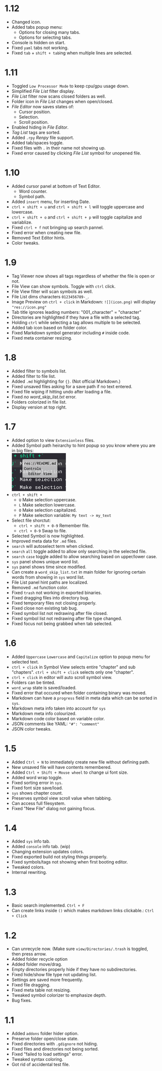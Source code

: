 # 1.12
- Changed icon.
- Added tabs popup menu:
	- Options for closing many tabs.
	- Options for selecting tabs.
- Console is hidden on start.
- Fixed `yaml` tabs not working.
- Fixed `tab` + `shift + tab`ing when multiple lines are selected.

# 1.11
- Toggled `Low Processor Mode` to keep cpu/gpu usage down.
- Simplified *File List* filter display.
- *File List* filter now scans closed folders as well.
- Folder icon in *File List* changes when open/closed.
- *File Editor* now saves states of:
	- Cursor position.
	- Selection.
	- Scroll position.
- Enabled hiding in *File Editor*. 
- *Tag List* tags are sorted.
- Added `.rpy` *Renpy* file support.
- Added tab/spaces toggle.
- Fixed files with `.` in their name not showing up.
- Fixed error caused by clicking *File List* symbol for unopened file.

# 1.10
- Added cursor panel at bottom of Text Editor. 
	- Word counter.
	- Symbol path.
- Added `insert` menu, for inserting Date.
- `ctrl + shift + u` and `ctrl + shift + l` will toggle uppercase and lowercase.
- `ctrl + shift + o` and `ctrl + shift + p` will toggle capitalize and variablize.
- Fixed `ctrl + f` not bringing up search pannel.
- Fixed error when creating new file.
- Removed Text Editor hints.
- Color tweaks.

# 1.9
- Tag Viewer now shows all tags regardless of whether the file is open or not.
- File View can show symbols. Toggle with `ctrl` click.
- File View filter will scan symbols as well.
- File List dims characters `0123456789-_`.
- Image Preview on `ctrl + click` in Markdown: `![](icon.png)` will display `"res://icon.png"`
- Tab title ignores leading numbers: "001_character" = "character"
- Directories are highlighted if they have a file with a selected tag.
- Holding `ctrl` while selecting a tag allows multiple to be selected.
- Added tab icon based on folder color.
- Fixed Markdown symbol generator including `#` inside code.
- Fixed meta container resizing.

# 1.8
- Added filter to symbols list.
- Added filter to file list.
- Added `.md` highlighting for `{}`. (Not official Markdown.)
- Fixed unsaved files asking for a save path if no text entered.
- Fixed file wiping if hitting undo after loading a file.
- Fixed *no word_skip_list.txt* error.
- Folders colorized in file list.
- Display version at top right.

# 1.7
- Added option to view `Extensionless` files.
- Added Symbol path heirarchy to hint popup so you know where you are in big files:  
	![](README/changes_hint_toc.png)
- `ctrl + shift +`
	- `U` Make selection uppercase.
	- `L` Make selection lowercase.
	- `O` Make selection capitalized.
	- `P` Make selection variable: `My text -> my_text`
- Select file shorctut:
	- `ctrl + shift + 0-9` Remember file.
	- `ctrl + 0-9` Swap to file.
- Selected Symbol is now highlighted.
- Improved meta data for `.md` files.
- `search` will autoselect term when clicked.
- `search` `all` toggle added to allow only searching in the selected file.
- `search` `case` toggle added to allow searching based on upper/lower case.
- `sys` panel shows unique word list.
- `sys` panel shows time since modified.
- Can create a `word_skip_list.txt` in main folder for ignoring certain words from showing in `sys` word list.
- File List panel hint paths are localized.
- Removed `.md` function color.
- Fixed `trash` not working in exported binaries.
- Fixed dragging files into directory bug.
- Fixed temporary files not closing properly.
- Fixed close non existing tab bug.
- Fixed symbol list not redrawing after file closed.
- Fixed symbol list not redrawing after file type changed. 
- Fixed focus not being grabbed when tab selected.

# 1.6
- Added `Uppercase` `Lowercase` and `Capitalize` option to popup menu for selected text.
- `ctrl + click` in Symbol View selects entire "chapter" and sub "chapters". `ctrl + shift + click` selects only one "chapter".
- `ctrl + click` in editor will auto scroll symbol view.
- Folders can be tinted.
- `word_wrap` state is saved/loaded.
- Fixed error that occured when folder containing binary was moved.
- Markdown can have a `progress` field in meta data which can be sorted in `sys`.
- Markdown meta info taken into account for `sys`
- Markdown meta info colourized.
- Markdown code color based on variable color.
- JSON comments like YAML: `"#": "comment"`
- JSON color tweaks.

# 1.5
- Added `Ctrl + N` to immediately create new file without defining path.
- New unsaved file will have contents remembered.
- Added `Ctrl + Shift + Mouse wheel` to change ui font size.
- Added word wrap toggle.
- Fixed sorting error in `sys`.
- Fixed font size save/load.
- `sys` shows chapter count.
- Preserves symbol view scroll value when tabbing.
- Can access full filesystem.
- Fixed "New File" dialog not gaining focus.

# 1.4
- Added `sys` info tab.
- Added `console` info tab. (wip)
- Changing extension updates colors.
- Fixed exported build not styling things properly.
- Fixed symbols/tags not showing when first booting editor.
- Tweaked colors.
- Internal rewriting.

# 1.3
- Basic search implemented. `Ctrl + F`
- Can create links inside `()` which makes markdown links clickable.: `Ctrl + Click`

# 1.2
- Can unrecycle now. (Make sure `view/Directories/.trash` is toggled, then press arrow.
- Added folder recycle option
- Added folder move/drag.
- Empty directories properly hide if they have no subdirectories.
- Fixed hide/show file type not updating list.
- Settings are saved more frequently.
- Fixed file dragging.
- Fixed meta table not resizing.
- Tweaked symbol colorizer to emphasize depth.
- Bug fixes.

# 1.1
- Added `addons` folder hider option.
- Preserve folder open/close state.
- Fixed directories with `.gdignore` not hiding.
- Fixed files and directories not being sorted.
- Fixed "failed to load settings" error.
- Tweaked syntax coloring.
- Got rid of accidental test file.
